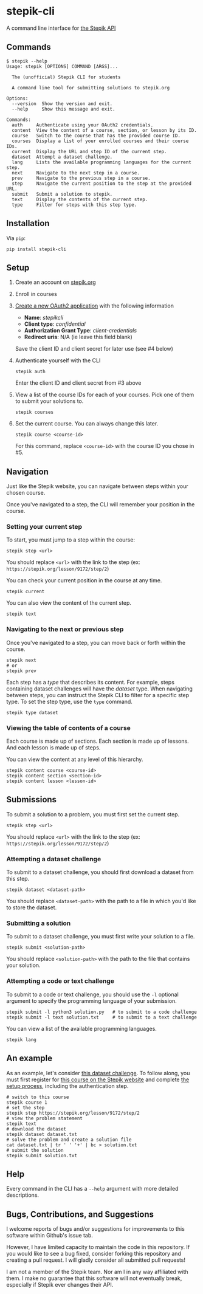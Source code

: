 # stepik-cli
A command line interface for [the Stepik API](https://stepik.org/api/docs)

## Commands
```
$ stepik --help
Usage: stepik [OPTIONS] COMMAND [ARGS]...

  The (unofficial) Stepik CLI for students

  A command line tool for submitting solutions to stepik.org

Options:
  --version  Show the version and exit.
  --help     Show this message and exit.

Commands:
  auth     Authenticate using your OAuth2 credentials.
  content  View the content of a course, section, or lesson by its ID.
  course   Switch to the course that has the provided course ID.
  courses  Display a list of your enrolled courses and their course IDs.
  current  Display the URL and step ID of the current step.
  dataset  Attempt a dataset challenge.
  lang     Lists the available programming languages for the current step.
  next     Navigate to the next step in a course.
  prev     Navigate to the previous step in a course.
  step     Navigate the current position to the step at the provided URL.
  submit   Submit a solution to stepik.
  text     Display the contents of the current step.
  type     Filter for steps with this step type.
```

## Installation
Via `pip`:
```
pip install stepik-cli
```

## Setup
1. Create an account on [stepik.org](https://stepik.org/)
2. Enroll in courses
3. [Create a new OAuth2 application](https://stepik.org/oauth2/applications/register/) with the following information
    - **Name**: _stepikcli_
    - **Client type**: _confidential_
    - **Authorization Grant Type**: _client-credentials_
    - **Redirect uris**: N/A (ie leave this field blank)

    Save the client ID and client secret for later use (see #4 below)
4. Authenticate yourself with the CLI
    ```
    stepik auth
    ```
    Enter the client ID and client secret from #3 above
5. View a list of the course IDs for each of your courses. Pick one of them to submit your solutions to.
    ```
    stepik courses
    ```
6. Set the current course. You can always change this later.
    ```
    stepik course <course-id>
    ```
    For this command, replace `<course-id>` with the course ID you chose in #5.

## Navigation
Just like the Stepik website, you can navigate between steps within your chosen course.

Once you've navigated to a step, the CLI will remember your position in the course.

### Setting your current step
To start, you must jump to a step within the course:
```
stepik step <url>
```
You should replace `<url>` with the link to the step (ex: `https://stepik.org/lesson/9172/step/2`)

You can check your current position in the course at any time.
```
stepik current
```

You can also view the content of the current step.
```
stepik text
```

### Navigating to the next or previous step
Once you've navigated to a step, you can move back or forth within the course.
```
stepik next
# or
stepik prev
```

Each step has a _type_ that describes its content. For example, steps containing dataset challenges will have the _dataset_ type. When navigating between steps, you can instruct the Stepik CLI to filter for a specific step type. To set the step type, use the `type` command.
```
stepik type dataset
```

### Viewing the table of contents of a course
Each course is made up of sections. Each section is made up of lessons. And each lesson is made up of steps.

You can view the content at any level of this hierarchy.
```
stepik content course <course-id>
stepik content section <section-id>
stepik content lesson <lesson-id>
```

## Submissions
To submit a solution to a problem, you must first set the current step.
```
stepik step <url>
```
You should replace `<url>` with the link to the step (ex: `https://stepik.org/lesson/9172/step/2`)

### Attempting a dataset challenge
To submit to a dataset challenge, you should first download a dataset from this step.
```
stepik dataset <dataset-path>
```
You should replace `<dataset-path>` with the path to a file in which you'd like to store the dataset.

### Submitting a solution
To submit to a dataset challenge, you must first write your solution to a file.
```
stepik submit <solution-path>
```
You should replace `<solution-path>` with the path to the file that contains your solution.

### Attempting a code or text challenge
To submit to a code or text challenge, you should use the `-l` optional argument to specify the programming language of your submission.
```
stepik submit -l python3 solution.py   # to submit to a code challenge
stepik submit -l text solution.txt     # to submit to a text challenge
```
You can view a list of the available programming languages.
```
stepik lang
```

## An example
As an example, let's consider [this dataset challenge](https://stepik.org/lesson/9172/step/2). To follow along, you must first register for [this course on the Stepik website](https://stepik.org/course/1/syllabus) and complete [the setup process](#Setup), including the authentication step.
```
# switch to this course
stepik course 1
# set the step
stepik step https://stepik.org/lesson/9172/step/2
# view the problem statement
stepik text
# download the dataset
stepik dataset dataset.txt
# solve the problem and create a solution file
cat dataset.txt | tr ' ' '+' | bc > solution.txt
# submit the solution
stepik submit solution.txt
```

## Help
Every command in the CLI has a `--help` argument with more detailed descriptions.

## Bugs, Contributions, and Suggestions
I welcome reports of bugs and/or suggestions for improvements to this software within Github's issue tab.

However, I have limited capacity to maintain the code in this repository. If you would like to see a bug fixed, consider forking this repository and creating a pull request. I will gladly consider all submitted pull requests!

I am not a member of the Stepik team. Nor am I in any way affiliated with them. I make no guarantee that this software will not eventually break, especially if Stepik ever changes their API.
